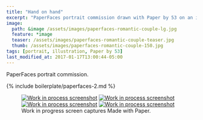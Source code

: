 ```yaml
---
title: "Hand on hand"
excerpt: "PaperFaces portrait commission drawn with Paper by 53 on an iPad."
image: 
  path: &image /assets/images/paperfaces-romantic-couple-lg.jpg 
  feature: *image
  teaser: /assets/images/paperfaces-romantic-couple-teaser.jpg
  thumb: /assets/images/paperfaces-romantic-couple-150.jpg
tags: [portrait, illustration, Paper by 53]
last_modified_at: 2017-01-17T13:00:44-05:00
---
```


PaperFaces portrait commission.

{% include boilerplate/paperfaces-2.md %}

<figure class="third">
	<a href="{{ site.url }}/assets/images/paperfaces-romantic-couple-process-1-lg.jpg"><img src="{{ site.url }}/assets/images/paperfaces-romantic-couple-process-1-600.jpg" alt="Work in process screenshot"></a>
	<a href="{{ site.url }}/assets/images/paperfaces-romantic-couple-process-2-lg.jpg"><img src="{{ site.url }}/assets/images/paperfaces-romantic-couple-process-2-600.jpg" alt="Work in process screenshot"></a>
	<a href="{{ site.url }}/assets/images/paperfaces-romantic-couple-process-3-lg.jpg"><img src="{{ site.url }}/assets/images/paperfaces-romantic-couple-process-3-600.jpg" alt="Work in process screenshot"></a>
	<a href="{{ site.url }}/assets/images/paperfaces-romantic-couple-process-4-lg.jpg"><img src="{{ site.url }}/assets/images/paperfaces-romantic-couple-process-4-600.jpg" alt="Work in process screenshot"></a>
	<figcaption>Work in progress screen captures Made with Paper.</figcaption>
</figure>
